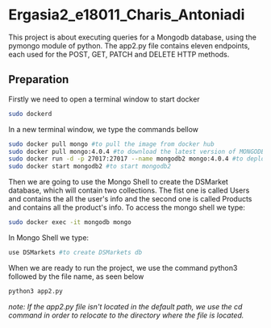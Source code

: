 # Ergasia2_e18011_Charis_Antoniadi
This project is about executing queries for a Mongodb database, using the pymongo module of python. The app2.py file contains eleven endpoints, each used for the POST, GET, PATCH and DELETE HTTP methods.

## Preparation
Firstly we need to open a terminal window to start docker
```bash
sudo dockerd
```
In a new terminal window, we type the commands bellow
```bash
sudo docker pull mongo #to pull the image from docker hub
sudo docker pull mongo:4.0.4 #to download the latest version of MONGODB image
sudo docker run -d -p 27017:27017 --name mongodb2 mongo:4.0.4 #to deploy image for the first time
sudo docker start mongodb2 #to start mongodb2
```
Then we are going to use the Mongo Shell to create the DSMarket database, which will contain two collections. The fist one is called Users and contains the all the user's info and the second one is called Products and contains all the product's info. To access the mongo shell we type:
```bash
sudo docker exec -it mongodb mongo
```
In Mongo Shell we type:
```bash
use DSMarkets #to create DSMarkets db
```
When we are ready to run the project, we use the command python3 followed by the file name, as seen below

```bash
python3 app2.py
```
*note: If the app2.py file isn't located in the default path, we use the cd command in order to relocate to the directory where the file is located.*
